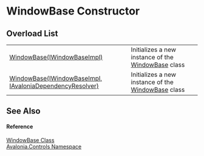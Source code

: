 # WindowBase Constructor


## Overload List
<table>
<tr>
<td><a href="M_Avalonia_Controls_WindowBase__ctor_1">WindowBase(IWindowBaseImpl)</a></td>
<td>Initializes a new instance of the <a href="T_Avalonia_Controls_WindowBase">WindowBase</a> class</td>
</tr>
<tr>
<td><a href="M_Avalonia_Controls_WindowBase__ctor">WindowBase(IWindowBaseImpl, IAvaloniaDependencyResolver)</a></td>
<td>Initializes a new instance of the <a href="T_Avalonia_Controls_WindowBase">WindowBase</a> class</td>
</tr>
</table>

## See Also


#### Reference
<a href="T_Avalonia_Controls_WindowBase">WindowBase Class</a>  
<a href="N_Avalonia_Controls">Avalonia.Controls Namespace</a>  
